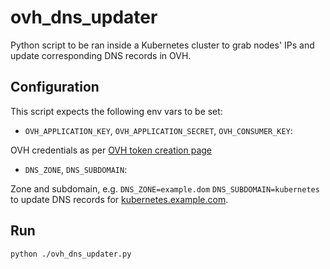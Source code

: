 ovh_dns_updater
===============

Python script to be ran inside a Kubernetes cluster to grab nodes' IPs and update corresponding DNS records in OVH.

Configuration
-------------

This script expects the following env vars to be set:

- `OVH_APPLICATION_KEY`, `OVH_APPLICATION_SECRET`, `OVH_CONSUMER_KEY`:

OVH credentials as per [OVH token creation page](https://api.ovh.com/createToken/index.cgi?GET=/*&PUT=/*&POST=/*&DELETE=/*)

- `DNS_ZONE`, `DNS_SUBDOMAIN`:

Zone and subdomain, e.g. `DNS_ZONE=example.dom` `DNS_SUBDOMAIN=kubernetes` to update DNS records for [kubernetes.example.com](). 

Run
---

    python ./ovh_dns_updater.py

